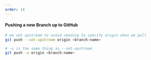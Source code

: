 ```yaml
---
order: 14
---
```


#### Pushing a new Branch up to GitHub

```sh
# we set upstream to avoid needing to specify origin when we pull
git push --set-upstream origin <branch-name>

# -u is the same thing as --set-upstream
git push -u origin <branch-name>
```
